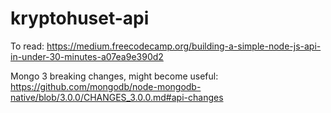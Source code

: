# kryptohuset-api

To read:
https://medium.freecodecamp.org/building-a-simple-node-js-api-in-under-30-minutes-a07ea9e390d2

Mongo 3 breaking changes, might become useful:
https://github.com/mongodb/node-mongodb-native/blob/3.0.0/CHANGES_3.0.0.md#api-changes
